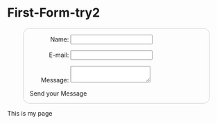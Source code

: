 # First-Form-try2
<!DOCTYPE html>
<html lang="en-US">
  <head>
    <meta charset="utf-8">
    <title>My test page</title>
    <style> 
      form {
  /* Center the form on the page */
  margin: 0 auto;
  width: 400px;
  /* Form outline */
  padding: 1em;
  border: 1px solid #CCC;
  border-radius: 1em;
}
      ul {
  list-style: none;
  padding: 0;
  margin: 0;
}
      form li + li {
  margin-top: 1em;
}
      label {
  /* Uniform size & alignment */
  display: inline-block;
  width: 90px;
  text-align: right;
}
      input, 
textarea {
  /* To make sure that all text fields have the same font settings
     By default, textareas have a monospace font */
  font: 1em sans-serif;

  /* Uniform text field size */
  width: 300px;
  box-sizing: border-box;

  /* Match form field borders */
  border: 1px solid #999;
}
input:focus, 
textarea:focus {
  /* Additional highlight for focused elements */
  border-color: #000;
}
textarea {
  /* Align multiline text fields with their labels */
  vertical-align: top;

  /* Provide space to type some text */
  height: 5em;
}
.button {
  /* Align buttons with the text fields */
  padding-left: 90px; /* same size as the label elements */
}

button {
  /* This extra margin represent roughly the same space as the space
     between the labels and their text fields */
  margin-left: .5em;
}
</style>
</head>
  <body> 
    <form action="/my-handling-form-page" method="post">
    <ul>
      <li>
        <label for="name">Name:</label>
      <input type="text" id="name" name="user_name">
        </il>
      <li>
        <label for="mail">E-mail:</label>
      <input type="email" id="mail" name="user_email">
        </li>
      <li>
        <label for="msg">Message:</label>
        <textarea id="msg" name="user_message"></textarea>
      </li>
    <li class="button">
      <buttom type="submit">Send your Message</button>
      </li>
      </ul>
    </form>
    <p>This is my page</p>
  </body>
</html>
